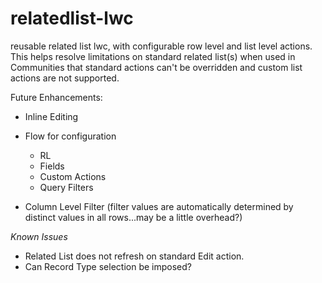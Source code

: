 # relatedlist-lwc
reusable related list lwc, with configurable row level and list level actions. This helps resolve limitations on standard related list(s) when used in Communities that standard actions can't be overridden and custom list actions are not supported.

Future Enhancements:

* Inline Editing

* Flow for configuration
    * RL
    * Fields
    * Custom Actions
    * Query Filters 
    
* Column Level Filter (filter values are automatically determined by distinct values in all rows...may be a little overhead?)


_*Known Issues*_

* Related List does not refresh on standard Edit action.
* Can Record Type selection be imposed?

